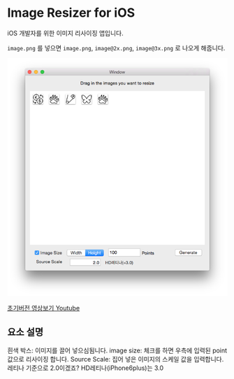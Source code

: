 Image Resizer for iOS
==============

iOS 개발자를 위한 이미지 리사이징 앱입니다. 

`image.png` 를 넣으면 `image.png`, `image@2x.png`, `image@3x.png` 로 나오게 해줍니다.

![실행화면](/readmeImage/image1.png)

[초기버전 영상보기 Youtube](http://www.youtube.com/watch?v=Tj3a77mkXvY&feature=youtu.be)

## 요소 설명 ##

흰색 박스: 이미지를 끌어 넣으심됨니다.
image size: 체크를 하면 우측에 입력된 point값으로 리사이징 합니다.
Source Scale: 집어 넣은 이미지의 스케일 값을 입력합니다. 레티나 기준으로 2.0이겠죠? HD레티나(iPhone6plus)는 3.0

